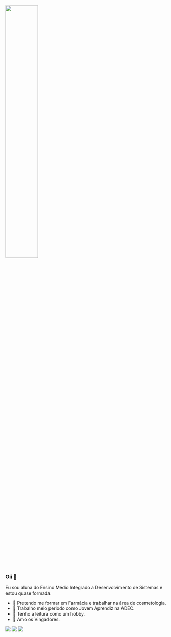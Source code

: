 <img width="45%" src="https://imagensemoldes.com.br/wp-content/uploads/2020/05/os-vingadores-png.png">

### Oii 👋
Eu sou aluna do Ensino Médio Integrado a Desenvolvimento de Sistemas e estou quase formada. 
- 🌟 Pretendo me formar em Farmácia e trabalhar na área de cosmetologia.
- 🌟 Trabalho meio periodo como Jovem Aprendiz na ADEC.
- 🌟 Tenho a leitura como um hobby.
- 🌟 Amo os Vingadores.


[<img src="https://img.shields.io/badge/twitter-%231DA1F2.svg?&style=for-the-badge&logo=twitter&logoColor=white" />](https://twitter.com/niipvargas) [<img src = "https://img.shields.io/badge/instagram-%23E4405F.svg?&style=for-the-badge&logo=instagram&logoColor=white">](https://www.instagram.com/niipvargas/) [<img src = "https://img.shields.io/badge/facebook-%231877F2.svg?&style=for-the-badge&logo=facebook&logoColor=white">](https://www.facebook.com/nanii.vargas.56/)
